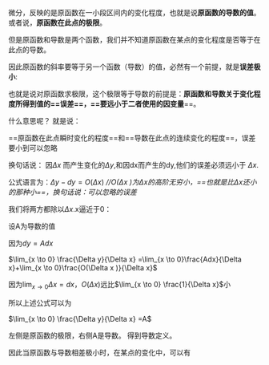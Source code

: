 微分，反映的是原函数在一小段区间内的变化程度，也就是说**原函数的导数的值**。或者说，**原函数在此点的极限**。

但是原函数和导数是两个函数，我们并不知道原函数在某点的变化程度是否等于在此点的导数。

因此原函数的斜率要等于另一个函数（导数）的值，必然有一个前提，就是**误差极小**:

也就是说对原函数求极限，这个极限等于导数的前提是：**原函数和导数关于变化程度所得到值的==误差==，==要远小于二者使用的因变量**==。

什么意思呢？
就是说：

==原函数在此点瞬时变化的程度==和==导数在此点的连续变化的程度==，误差要小到可以忽略

换句话说：
因$\Delta x$ 而产生变化的$\Delta y$,和因dx而产生的dy,他们的误差必须远小于 $\Delta x$.


公式语言为：$\Delta y - dy =O(\Delta x )$
*//O($\Delta x$ )为$\Delta x$的高阶无穷小，==也就是比$\Delta x$还小的那种小==，换句话说：可以忽略的误差*


我们将两方都除以$\Delta x$.x逼近于0：

设A为导数的值

因为$dy = Adx$

$\lim_{x \to 0} \frac{\Delta y}{\Delta x} =\lim_{x \to 0}\frac{Adx}{\Delta x}+\lim_{x \to 0}\frac{O(\Delta x )}{\Delta x}$

因为$\lim_{x \to 0}\Delta x=dx$，$O(\Delta x )$远比$\lim_{x \to 0} \frac{1}{\Delta x}$小


所以上述公式可以为


$\lim_{x \to 0} \frac{\Delta y}{\Delta x} =A$

左侧是原函数的极限，右侧A是导数。
得到导数定义。

因此当原函数与导数相差极小时，在某点的变化中，可以有
